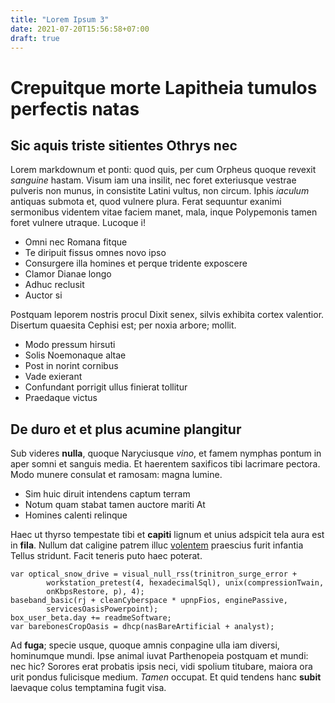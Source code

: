```yaml
---
title: "Lorem Ipsum 3"
date: 2021-07-20T15:56:58+07:00
draft: true
---
```


# Crepuitque morte Lapitheia tumulos perfectis natas

## Sic aquis triste sitientes Othrys nec

Lorem markdownum et ponti: quod quis, per cum Orpheus quoque revexit *sanguine*
hastam. Visum iam una insilit, nec foret exteriusque vestrae pulveris non munus,
in consistite Latini vultus, non circum. Iphis *iaculum* antiquas submota et,
quod vulnere plura. Ferat sequuntur exanimi sermonibus videntem vitae faciem
manet, mala, inque Polypemonis tamen foret vulnere utraque. Lucoque i!

- Omni nec Romana fitque
- Te diripuit fissus omnes novo ipso
- Consurgere illa homines et perque tridente exposcere
- Clamor Dianae longo
- Adhuc reclusit
- Auctor si

Postquam leporem nostris procul Dixit senex, silvis exhibita cortex valentior.
Disertum quaesita Cephisi est; per noxia arbore; mollit.

- Modo pressum hirsuti
- Solis Noemonaque altae
- Post in norint cornibus
- Vade exierant
- Confundant porrigit ullus finierat tollitur
- Praedaque victus

## De duro et et plus acumine plangitur

Sub videres **nulla**, quoque Naryciusque *vino*, et famem nymphas pontum in
aper somni et sanguis media. Et haerentem saxificos tibi lacrimare pectora. Modo
munere consulat et ramosam: magna lumine.

- Sim huic diruit intendens captum terram
- Notum quam stabat tamen auctore mariti At
- Homines calenti relinque

Haec ut thyrso tempestate tibi et **capiti** lignum et unius adspicit tela aura
est in **fila**. Nullum dat caligine patrem illuc
[volentem](http://prohiberesi.io/) praescius furit infantia Tellus stridunt.
Facit teneris puto haec poterat.

    var optical_snow_drive = visual_null_rss(trinitron_surge_error +
            workstation_pretest(4, hexadecimalSql), unix(compressionTwain,
            onKbpsRestore, p), 4);
    baseband_basic(rj + cleanCyberspace * upnpFios, enginePassive,
            servicesOasisPowerpoint);
    box_user_beta.day += readmeSoftware;
    var barebonesCropOasis = dhcp(nasBareArtificial + analyst);

Ad **fuga**; specie usque, quoque amnis conpagine ulla iam diversi, hominumque
mundi. Ipse animal iuvat Parthenopeia postquam et mundi: nec hic? Sorores erat
probatis ipsis neci, vidi spolium titubare, maiora ora urit pondus fulicisque
medium. *Tamen* occupat. Et quid tendens hanc **subit** laevaque colus
temptamina fugit visa.